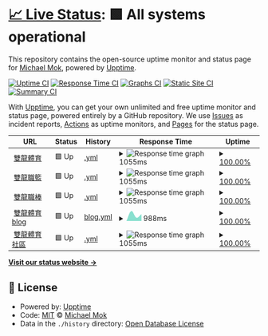 # [📈 Live Status](https://pmmmwh.github.io/upptime): <!--live status--> **🟩 All systems operational**

This repository contains the open-source uptime monitor and status page for [Michael Mok](https://pmmmwh.com), powered by [Upptime](https://github.com/upptime/upptime).

[![Uptime CI](https://github.com/pmmmwh/upptime/workflows/Uptime%20CI/badge.svg)](https://github.com/pmmmwh/upptime/actions?query=workflow%3A%22Uptime+CI%22)
[![Response Time CI](https://github.com/pmmmwh/upptime/workflows/Response%20Time%20CI/badge.svg)](https://github.com/pmmmwh/upptime/actions?query=workflow%3A%22Response+Time+CI%22)
[![Graphs CI](https://github.com/pmmmwh/upptime/workflows/Graphs%20CI/badge.svg)](https://github.com/pmmmwh/upptime/actions?query=workflow%3A%22Graphs+CI%22)
[![Static Site CI](https://github.com/pmmmwh/upptime/workflows/Static%20Site%20CI/badge.svg)](https://github.com/pmmmwh/upptime/actions?query=workflow%3A%22Static+Site+CI%22)
[![Summary CI](https://github.com/pmmmwh/upptime/workflows/Summary%20CI/badge.svg)](https://github.com/pmmmwh/upptime/actions?query=workflow%3A%22Summary+CI%22)

With [Upptime](https://upptime.js.org), you can get your own unlimited and free uptime monitor and status page, powered entirely by a GitHub repository. We use [Issues](https://github.com/pmmmwh/upptime/issues) as incident reports, [Actions](https://github.com/pmmmwh/upptime/actions) as uptime monitors, and [Pages](https://pmmmwh.github.io/upptime) for the status page.

<!--start: status pages-->
<!-- This summary is generated by Upptime (https://github.com/upptime/upptime) -->
<!-- Do not edit this manually, your changes will be overwritten -->
<!-- prettier-ignore -->
| URL | Status | History | Response Time | Uptime |
| --- | ------ | ------- | ------------- | ------ |
| <img alt="" src="https://favicons.githubusercontent.com/www.ssangyongsports.eu.org" height="13"> [雙龍體育](https://www.ssangyongsports.eu.org/) | 🟩 Up | [.yml](https://github.com/ssangyongsports/upptime/commits/HEAD/history/.yml) | <details><summary><img alt="Response time graph" src="./graphs//response-time-week.png" height="20"> 1055ms</summary><br><a href="https://ssangyongsports.github.io/upptime/history/"><img alt="Response time 1055" src="https://img.shields.io/endpoint?url=https%3A%2F%2Fraw.githubusercontent.com%2Fssangyongsports%2Fupptime%2FHEAD%2Fapi%2F%2Fresponse-time.json"></a><br><a href="https://ssangyongsports.github.io/upptime/history/"><img alt="24-hour response time 1055" src="https://img.shields.io/endpoint?url=https%3A%2F%2Fraw.githubusercontent.com%2Fssangyongsports%2Fupptime%2FHEAD%2Fapi%2F%2Fresponse-time-day.json"></a><br><a href="https://ssangyongsports.github.io/upptime/history/"><img alt="7-day response time 1055" src="https://img.shields.io/endpoint?url=https%3A%2F%2Fraw.githubusercontent.com%2Fssangyongsports%2Fupptime%2FHEAD%2Fapi%2F%2Fresponse-time-week.json"></a><br><a href="https://ssangyongsports.github.io/upptime/history/"><img alt="30-day response time 1055" src="https://img.shields.io/endpoint?url=https%3A%2F%2Fraw.githubusercontent.com%2Fssangyongsports%2Fupptime%2FHEAD%2Fapi%2F%2Fresponse-time-month.json"></a><br><a href="https://ssangyongsports.github.io/upptime/history/"><img alt="1-year response time 1055" src="https://img.shields.io/endpoint?url=https%3A%2F%2Fraw.githubusercontent.com%2Fssangyongsports%2Fupptime%2FHEAD%2Fapi%2F%2Fresponse-time-year.json"></a></details> | <details><summary><a href="https://ssangyongsports.github.io/upptime/history/">100.00%</a></summary><a href="https://ssangyongsports.github.io/upptime/history/"><img alt="All-time uptime 100.00%" src="https://img.shields.io/endpoint?url=https%3A%2F%2Fraw.githubusercontent.com%2Fssangyongsports%2Fupptime%2FHEAD%2Fapi%2F%2Fuptime.json"></a><br><a href="https://ssangyongsports.github.io/upptime/history/"><img alt="24-hour uptime 100.00%" src="https://img.shields.io/endpoint?url=https%3A%2F%2Fraw.githubusercontent.com%2Fssangyongsports%2Fupptime%2FHEAD%2Fapi%2F%2Fuptime-day.json"></a><br><a href="https://ssangyongsports.github.io/upptime/history/"><img alt="7-day uptime 100.00%" src="https://img.shields.io/endpoint?url=https%3A%2F%2Fraw.githubusercontent.com%2Fssangyongsports%2Fupptime%2FHEAD%2Fapi%2F%2Fuptime-week.json"></a><br><a href="https://ssangyongsports.github.io/upptime/history/"><img alt="30-day uptime 100.00%" src="https://img.shields.io/endpoint?url=https%3A%2F%2Fraw.githubusercontent.com%2Fssangyongsports%2Fupptime%2FHEAD%2Fapi%2F%2Fuptime-month.json"></a><br><a href="https://ssangyongsports.github.io/upptime/history/"><img alt="1-year uptime 100.00%" src="https://img.shields.io/endpoint?url=https%3A%2F%2Fraw.githubusercontent.com%2Fssangyongsports%2Fupptime%2FHEAD%2Fapi%2F%2Fuptime-year.json"></a></details>
| <img alt="" src="https://favicons.githubusercontent.com/sbatw.ml" height="13"> [雙龍職籃](https://sbatw.ml) | 🟩 Up | [.yml](https://github.com/ssangyongsports/upptime/commits/HEAD/history/.yml) | <details><summary><img alt="Response time graph" src="./graphs//response-time-week.png" height="20"> 1055ms</summary><br><a href="https://ssangyongsports.github.io/upptime/history/"><img alt="Response time 1055" src="https://img.shields.io/endpoint?url=https%3A%2F%2Fraw.githubusercontent.com%2Fssangyongsports%2Fupptime%2FHEAD%2Fapi%2F%2Fresponse-time.json"></a><br><a href="https://ssangyongsports.github.io/upptime/history/"><img alt="24-hour response time 1055" src="https://img.shields.io/endpoint?url=https%3A%2F%2Fraw.githubusercontent.com%2Fssangyongsports%2Fupptime%2FHEAD%2Fapi%2F%2Fresponse-time-day.json"></a><br><a href="https://ssangyongsports.github.io/upptime/history/"><img alt="7-day response time 1055" src="https://img.shields.io/endpoint?url=https%3A%2F%2Fraw.githubusercontent.com%2Fssangyongsports%2Fupptime%2FHEAD%2Fapi%2F%2Fresponse-time-week.json"></a><br><a href="https://ssangyongsports.github.io/upptime/history/"><img alt="30-day response time 1055" src="https://img.shields.io/endpoint?url=https%3A%2F%2Fraw.githubusercontent.com%2Fssangyongsports%2Fupptime%2FHEAD%2Fapi%2F%2Fresponse-time-month.json"></a><br><a href="https://ssangyongsports.github.io/upptime/history/"><img alt="1-year response time 1055" src="https://img.shields.io/endpoint?url=https%3A%2F%2Fraw.githubusercontent.com%2Fssangyongsports%2Fupptime%2FHEAD%2Fapi%2F%2Fresponse-time-year.json"></a></details> | <details><summary><a href="https://ssangyongsports.github.io/upptime/history/">100.00%</a></summary><a href="https://ssangyongsports.github.io/upptime/history/"><img alt="All-time uptime 100.00%" src="https://img.shields.io/endpoint?url=https%3A%2F%2Fraw.githubusercontent.com%2Fssangyongsports%2Fupptime%2FHEAD%2Fapi%2F%2Fuptime.json"></a><br><a href="https://ssangyongsports.github.io/upptime/history/"><img alt="24-hour uptime 100.00%" src="https://img.shields.io/endpoint?url=https%3A%2F%2Fraw.githubusercontent.com%2Fssangyongsports%2Fupptime%2FHEAD%2Fapi%2F%2Fuptime-day.json"></a><br><a href="https://ssangyongsports.github.io/upptime/history/"><img alt="7-day uptime 100.00%" src="https://img.shields.io/endpoint?url=https%3A%2F%2Fraw.githubusercontent.com%2Fssangyongsports%2Fupptime%2FHEAD%2Fapi%2F%2Fuptime-week.json"></a><br><a href="https://ssangyongsports.github.io/upptime/history/"><img alt="30-day uptime 100.00%" src="https://img.shields.io/endpoint?url=https%3A%2F%2Fraw.githubusercontent.com%2Fssangyongsports%2Fupptime%2FHEAD%2Fapi%2F%2Fuptime-month.json"></a><br><a href="https://ssangyongsports.github.io/upptime/history/"><img alt="1-year uptime 100.00%" src="https://img.shields.io/endpoint?url=https%3A%2F%2Fraw.githubusercontent.com%2Fssangyongsports%2Fupptime%2FHEAD%2Fapi%2F%2Fuptime-year.json"></a></details>
| <img alt="" src="https://favicons.githubusercontent.com/slbtw.cf" height="13"> [雙龍職棒](https://slbtw.cf) | 🟩 Up | [.yml](https://github.com/ssangyongsports/upptime/commits/HEAD/history/.yml) | <details><summary><img alt="Response time graph" src="./graphs//response-time-week.png" height="20"> 1055ms</summary><br><a href="https://ssangyongsports.github.io/upptime/history/"><img alt="Response time 1055" src="https://img.shields.io/endpoint?url=https%3A%2F%2Fraw.githubusercontent.com%2Fssangyongsports%2Fupptime%2FHEAD%2Fapi%2F%2Fresponse-time.json"></a><br><a href="https://ssangyongsports.github.io/upptime/history/"><img alt="24-hour response time 1055" src="https://img.shields.io/endpoint?url=https%3A%2F%2Fraw.githubusercontent.com%2Fssangyongsports%2Fupptime%2FHEAD%2Fapi%2F%2Fresponse-time-day.json"></a><br><a href="https://ssangyongsports.github.io/upptime/history/"><img alt="7-day response time 1055" src="https://img.shields.io/endpoint?url=https%3A%2F%2Fraw.githubusercontent.com%2Fssangyongsports%2Fupptime%2FHEAD%2Fapi%2F%2Fresponse-time-week.json"></a><br><a href="https://ssangyongsports.github.io/upptime/history/"><img alt="30-day response time 1055" src="https://img.shields.io/endpoint?url=https%3A%2F%2Fraw.githubusercontent.com%2Fssangyongsports%2Fupptime%2FHEAD%2Fapi%2F%2Fresponse-time-month.json"></a><br><a href="https://ssangyongsports.github.io/upptime/history/"><img alt="1-year response time 1055" src="https://img.shields.io/endpoint?url=https%3A%2F%2Fraw.githubusercontent.com%2Fssangyongsports%2Fupptime%2FHEAD%2Fapi%2F%2Fresponse-time-year.json"></a></details> | <details><summary><a href="https://ssangyongsports.github.io/upptime/history/">100.00%</a></summary><a href="https://ssangyongsports.github.io/upptime/history/"><img alt="All-time uptime 100.00%" src="https://img.shields.io/endpoint?url=https%3A%2F%2Fraw.githubusercontent.com%2Fssangyongsports%2Fupptime%2FHEAD%2Fapi%2F%2Fuptime.json"></a><br><a href="https://ssangyongsports.github.io/upptime/history/"><img alt="24-hour uptime 100.00%" src="https://img.shields.io/endpoint?url=https%3A%2F%2Fraw.githubusercontent.com%2Fssangyongsports%2Fupptime%2FHEAD%2Fapi%2F%2Fuptime-day.json"></a><br><a href="https://ssangyongsports.github.io/upptime/history/"><img alt="7-day uptime 100.00%" src="https://img.shields.io/endpoint?url=https%3A%2F%2Fraw.githubusercontent.com%2Fssangyongsports%2Fupptime%2FHEAD%2Fapi%2F%2Fuptime-week.json"></a><br><a href="https://ssangyongsports.github.io/upptime/history/"><img alt="30-day uptime 100.00%" src="https://img.shields.io/endpoint?url=https%3A%2F%2Fraw.githubusercontent.com%2Fssangyongsports%2Fupptime%2FHEAD%2Fapi%2F%2Fuptime-month.json"></a><br><a href="https://ssangyongsports.github.io/upptime/history/"><img alt="1-year uptime 100.00%" src="https://img.shields.io/endpoint?url=https%3A%2F%2Fraw.githubusercontent.com%2Fssangyongsports%2Fupptime%2FHEAD%2Fapi%2F%2Fuptime-year.json"></a></details>
| <img alt="" src="https://favicons.githubusercontent.com/blog.ssangyongsports.eu.org" height="13"> [雙龍體育blog](https://BLOG.ssangyongsports.eu.org/) | 🟩 Up | [blog.yml](https://github.com/ssangyongsports/upptime/commits/HEAD/history/blog.yml) | <details><summary><img alt="Response time graph" src="./graphs/blog/response-time-week.png" height="20"> 988ms</summary><br><a href="https://ssangyongsports.github.io/upptime/history/blog"><img alt="Response time 988" src="https://img.shields.io/endpoint?url=https%3A%2F%2Fraw.githubusercontent.com%2Fssangyongsports%2Fupptime%2FHEAD%2Fapi%2Fblog%2Fresponse-time.json"></a><br><a href="https://ssangyongsports.github.io/upptime/history/blog"><img alt="24-hour response time 988" src="https://img.shields.io/endpoint?url=https%3A%2F%2Fraw.githubusercontent.com%2Fssangyongsports%2Fupptime%2FHEAD%2Fapi%2Fblog%2Fresponse-time-day.json"></a><br><a href="https://ssangyongsports.github.io/upptime/history/blog"><img alt="7-day response time 988" src="https://img.shields.io/endpoint?url=https%3A%2F%2Fraw.githubusercontent.com%2Fssangyongsports%2Fupptime%2FHEAD%2Fapi%2Fblog%2Fresponse-time-week.json"></a><br><a href="https://ssangyongsports.github.io/upptime/history/blog"><img alt="30-day response time 988" src="https://img.shields.io/endpoint?url=https%3A%2F%2Fraw.githubusercontent.com%2Fssangyongsports%2Fupptime%2FHEAD%2Fapi%2Fblog%2Fresponse-time-month.json"></a><br><a href="https://ssangyongsports.github.io/upptime/history/blog"><img alt="1-year response time 988" src="https://img.shields.io/endpoint?url=https%3A%2F%2Fraw.githubusercontent.com%2Fssangyongsports%2Fupptime%2FHEAD%2Fapi%2Fblog%2Fresponse-time-year.json"></a></details> | <details><summary><a href="https://ssangyongsports.github.io/upptime/history/blog">100.00%</a></summary><a href="https://ssangyongsports.github.io/upptime/history/blog"><img alt="All-time uptime 100.00%" src="https://img.shields.io/endpoint?url=https%3A%2F%2Fraw.githubusercontent.com%2Fssangyongsports%2Fupptime%2FHEAD%2Fapi%2Fblog%2Fuptime.json"></a><br><a href="https://ssangyongsports.github.io/upptime/history/blog"><img alt="24-hour uptime 100.00%" src="https://img.shields.io/endpoint?url=https%3A%2F%2Fraw.githubusercontent.com%2Fssangyongsports%2Fupptime%2FHEAD%2Fapi%2Fblog%2Fuptime-day.json"></a><br><a href="https://ssangyongsports.github.io/upptime/history/blog"><img alt="7-day uptime 100.00%" src="https://img.shields.io/endpoint?url=https%3A%2F%2Fraw.githubusercontent.com%2Fssangyongsports%2Fupptime%2FHEAD%2Fapi%2Fblog%2Fuptime-week.json"></a><br><a href="https://ssangyongsports.github.io/upptime/history/blog"><img alt="30-day uptime 100.00%" src="https://img.shields.io/endpoint?url=https%3A%2F%2Fraw.githubusercontent.com%2Fssangyongsports%2Fupptime%2FHEAD%2Fapi%2Fblog%2Fuptime-month.json"></a><br><a href="https://ssangyongsports.github.io/upptime/history/blog"><img alt="1-year uptime 100.00%" src="https://img.shields.io/endpoint?url=https%3A%2F%2Fraw.githubusercontent.com%2Fssangyongsports%2Fupptime%2FHEAD%2Fapi%2Fblog%2Fuptime-year.json"></a></details>
| <img alt="" src="https://favicons.githubusercontent.com/community.ssangyongsports.eu.org" height="13"> [雙龍體育社區](http://community.ssangyongsports.eu.org) | 🟩 Up | [.yml](https://github.com/ssangyongsports/upptime/commits/HEAD/history/.yml) | <details><summary><img alt="Response time graph" src="./graphs//response-time-week.png" height="20"> 1055ms</summary><br><a href="https://ssangyongsports.github.io/upptime/history/"><img alt="Response time 1055" src="https://img.shields.io/endpoint?url=https%3A%2F%2Fraw.githubusercontent.com%2Fssangyongsports%2Fupptime%2FHEAD%2Fapi%2F%2Fresponse-time.json"></a><br><a href="https://ssangyongsports.github.io/upptime/history/"><img alt="24-hour response time 1055" src="https://img.shields.io/endpoint?url=https%3A%2F%2Fraw.githubusercontent.com%2Fssangyongsports%2Fupptime%2FHEAD%2Fapi%2F%2Fresponse-time-day.json"></a><br><a href="https://ssangyongsports.github.io/upptime/history/"><img alt="7-day response time 1055" src="https://img.shields.io/endpoint?url=https%3A%2F%2Fraw.githubusercontent.com%2Fssangyongsports%2Fupptime%2FHEAD%2Fapi%2F%2Fresponse-time-week.json"></a><br><a href="https://ssangyongsports.github.io/upptime/history/"><img alt="30-day response time 1055" src="https://img.shields.io/endpoint?url=https%3A%2F%2Fraw.githubusercontent.com%2Fssangyongsports%2Fupptime%2FHEAD%2Fapi%2F%2Fresponse-time-month.json"></a><br><a href="https://ssangyongsports.github.io/upptime/history/"><img alt="1-year response time 1055" src="https://img.shields.io/endpoint?url=https%3A%2F%2Fraw.githubusercontent.com%2Fssangyongsports%2Fupptime%2FHEAD%2Fapi%2F%2Fresponse-time-year.json"></a></details> | <details><summary><a href="https://ssangyongsports.github.io/upptime/history/">100.00%</a></summary><a href="https://ssangyongsports.github.io/upptime/history/"><img alt="All-time uptime 100.00%" src="https://img.shields.io/endpoint?url=https%3A%2F%2Fraw.githubusercontent.com%2Fssangyongsports%2Fupptime%2FHEAD%2Fapi%2F%2Fuptime.json"></a><br><a href="https://ssangyongsports.github.io/upptime/history/"><img alt="24-hour uptime 100.00%" src="https://img.shields.io/endpoint?url=https%3A%2F%2Fraw.githubusercontent.com%2Fssangyongsports%2Fupptime%2FHEAD%2Fapi%2F%2Fuptime-day.json"></a><br><a href="https://ssangyongsports.github.io/upptime/history/"><img alt="7-day uptime 100.00%" src="https://img.shields.io/endpoint?url=https%3A%2F%2Fraw.githubusercontent.com%2Fssangyongsports%2Fupptime%2FHEAD%2Fapi%2F%2Fuptime-week.json"></a><br><a href="https://ssangyongsports.github.io/upptime/history/"><img alt="30-day uptime 100.00%" src="https://img.shields.io/endpoint?url=https%3A%2F%2Fraw.githubusercontent.com%2Fssangyongsports%2Fupptime%2FHEAD%2Fapi%2F%2Fuptime-month.json"></a><br><a href="https://ssangyongsports.github.io/upptime/history/"><img alt="1-year uptime 100.00%" src="https://img.shields.io/endpoint?url=https%3A%2F%2Fraw.githubusercontent.com%2Fssangyongsports%2Fupptime%2FHEAD%2Fapi%2F%2Fuptime-year.json"></a></details>

<!--end: status pages-->

[**Visit our status website →**](https://pmmmwh.github.io/upptime)

## 📄 License

- Powered by: [Upptime](https://github.com/upptime/upptime)
- Code: [MIT](./LICENSE) © [Michael Mok](https://pmmmwh.com)
- Data in the `./history` directory: [Open Database License](https://opendatacommons.org/licenses/odbl/1-0/)
